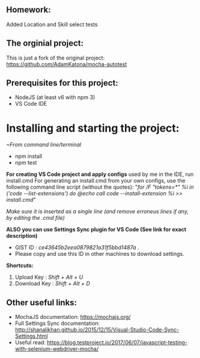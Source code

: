 ## Homework:
Added Location and Skill select tests

## The orginial project:
This is just a fork of the original project: https://github.com/AdamKatona/mocha-autotest

## Prerequisites for this project:
- NodeJS (at least v6 with npm 3)
- VS Code IDE

# Installing and starting the project:
_~From command line/terminal_
- npm install
- npm test

**For creating VS Code project and apply configs** used by me in the IDE, run install.cmd
For generating an install.cmd from your own configs, use the following command line script (without the quotes):
"_for /F "tokens=*" %i in ('code --list-extensions') do @echo call code --install-extension %i >> install.cmd_"

_Make sure it is inserted as a single line (and remove erroneus lines if any, by editing the .cmd file)_

**ALSO you can use Settings Sync plugin for VS Code (See link for exact description)**
- GIST ID :  _ce43645b2eea0879821a31f5bbd1487a_ .
- Please copy and use this ID in other machines to download settings.

**Shortcuts:**
1. Upload Key : _Shift + Alt + U_
2. Download Key : _Shift + Alt + D_

## Other useful links:
- MochaJS documentation: https://mochajs.org/
- Full Settings Sync documentation: http://shanalikhan.github.io/2015/12/15/Visual-Studio-Code-Sync-Settings.html
- Useful read: https://blog.testproject.io/2017/06/07/javascript-testing-with-selenium-webdriver-mocha/
